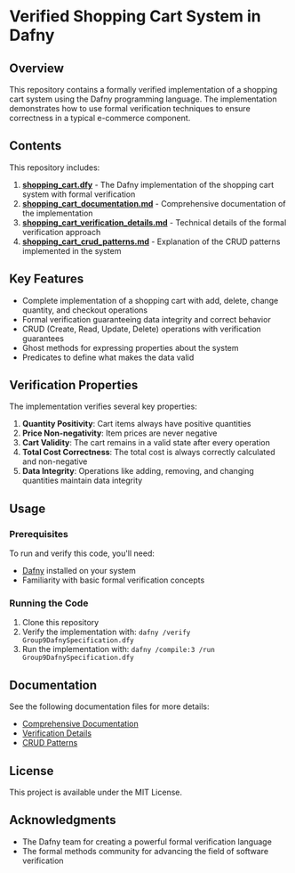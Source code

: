 # Verified Shopping Cart System in Dafny

## Overview

This repository contains a formally verified implementation of a shopping cart system using the Dafny programming language. The implementation demonstrates how to use formal verification techniques to ensure correctness in a typical e-commerce component.

## Contents

This repository includes:

1. **[shopping_cart.dfy](shopping_cart.dfy)** - The Dafny implementation of the shopping cart system with formal verification
2. **[shopping_cart_documentation.md](shopping_cart_documentation.md)** - Comprehensive documentation of the implementation
3. **[shopping_cart_verification_details.md](shopping_cart_verification_details.md)** - Technical details of the formal verification approach
4. **[shopping_cart_crud_patterns.md](shopping_cart_crud_patterns.md)** - Explanation of the CRUD patterns implemented in the system

## Key Features

- Complete implementation of a shopping cart with add, delete, change quantity, and checkout operations
- Formal verification guaranteeing data integrity and correct behavior
- CRUD (Create, Read, Update, Delete) operations with verification guarantees
- Ghost methods for expressing properties about the system
- Predicates to define what makes the data valid

## Verification Properties

The implementation verifies several key properties:

1. **Quantity Positivity**: Cart items always have positive quantities
2. **Price Non-negativity**: Item prices are never negative
3. **Cart Validity**: The cart remains in a valid state after every operation
4. **Total Cost Correctness**: The total cost is always correctly calculated and non-negative
5. **Data Integrity**: Operations like adding, removing, and changing quantities maintain data integrity

## Usage

### Prerequisites

To run and verify this code, you'll need:

- [Dafny](https://github.com/dafny-lang/dafny) installed on your system
- Familiarity with basic formal verification concepts

### Running the Code

1. Clone this repository
2. Verify the implementation with: `dafny /verify Group9DafnySpecification.dfy`
3. Run the implementation with: `dafny /compile:3 /run Group9DafnySpecification.dfy`

## Documentation

See the following documentation files for more details:

- [Comprehensive Documentation](shopping_cart_documentation.md)
- [Verification Details](shopping_cart_verification_details.md)
- [CRUD Patterns](shopping_cart_crud_patterns.md)

## License

This project is available under the MIT License.

## Acknowledgments

- The Dafny team for creating a powerful formal verification language
- The formal methods community for advancing the field of software verification
